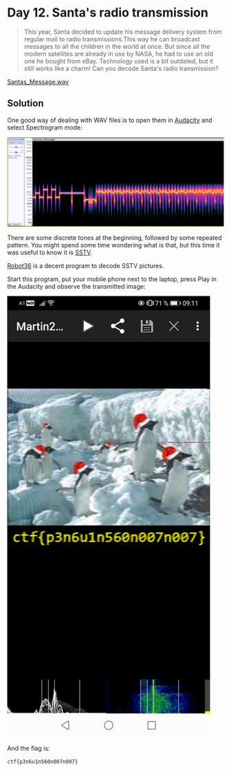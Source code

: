 # Day 12. Santa's radio transmission

> This year, Santa decided to update his message delivery system from regular mail to radio transmissions.This way he can broadcast messages to all the children in the world at once. But since all the modern satellites are already in use by NASA, he had to use an old one he bought from eBay. Technology used is a bit outdated, but it still works like a charm! Can you decode Santa's radio transmission?

[Santas_Message.wav](./Santas_Message.wav)

## Solution

One good way of dealing with WAV files is to open them in [Audacity](https://www.audacityteam.org/) and select Spectrogram mode:

![audacity.png](./audacity.png)

There are some discrete tones at the beginning, followed by some repeated pattern. You might spend some time wondering what is that, but this time it was useful to know it is [SSTV](https://en.wikipedia.org/wiki/Slow-scan_television).

[Robot36](https://play.google.com/store/apps/details?id=xdsopl.robot36) is a decent program to decode SSTV pictures.

Start this program, put your mobile phone next to the laptop, press Play in the Audacity and observe the transmitted image:

![screenshot.jpg](./screenshot.jpg)

And the flag is:

```
ctf{p3n6u1n560n007n007}
```
